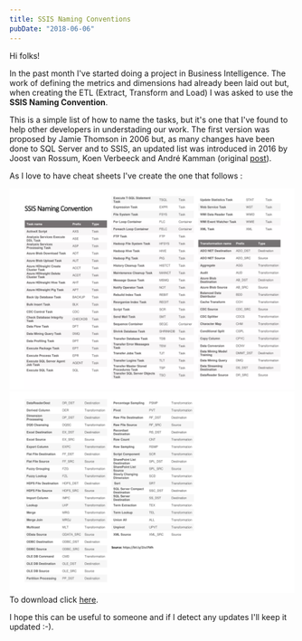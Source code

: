 ```yaml
---
title: SSIS Naming Conventions
pubDate: "2018-06-06"
---
```


Hi folks!

In the past month I've started doing a project in Business Intelligence. The work of defining the metrics and dimensions had already been laid out but, when creating the ETL (Extract, Transform and Load) I was asked to use the **SSIS Naming Convention**.

This is a simple list of how to name the tasks, but it's one that I've found to help other developers in understading our work. The first version was proposed by Jamie Thomson in 2006 but, as many changes have been done to SQL Server and to SSIS, an updated list was introduced in 2016 by Joost van Rossum, Koen Verbeeck and André Kamman  (original [post](https://bit.ly/2sNErqZ)).

As I love to have cheat sheets I've create the one that follows :


![SSIS Naming Convention First page](./ssis-page-1.webp)
![SSIS Naming Convention Second page](./ssis-page-2.webp)
To download click [here](https://bit.ly/2Jhnksv).


I hope this can be useful to someone and if I detect any updates I'll keep it updated :-).
